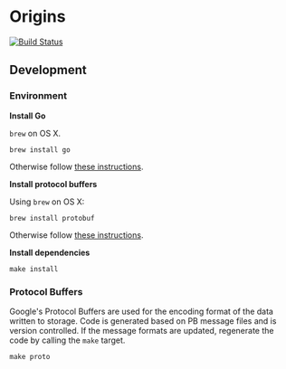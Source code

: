 # Origins

[![Build Status](https://travis-ci.org/chop-dbhi/origins.svg?branch=go)](https://travis-ci.org/chop-dbhi/origins)

## Development

### Environment

**Install Go**

`brew` on OS X.

```
brew install go
```

Otherwise follow [these instructions](http://golang.org/doc/install).

**Install protocol buffers**

Using `brew` on OS X:

```
brew install protobuf
```

Otherwise follow [these instructions](https://developers.google.com/protocol-buffers/docs/downloads).

**Install dependencies**

```
make install
```

### Protocol Buffers

Google's Protocol Buffers are used for the encoding format of the data written to storage. Code is generated based on PB message files and is version controlled. If the message formats are updated, regenerate the code by calling the `make` target.

```
make proto
```
